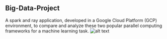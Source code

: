 ## Big-Data-Project
A spark and ray application, developed in a Google Cloud Platform (GCP) environment, to compare and analyze these two popular parallel computing frameworks for a machine learning task. ![alt text](https://https://github.com/tommasomartinelli/BigData/img/logo-ray.png "Logo Title Text 1")

